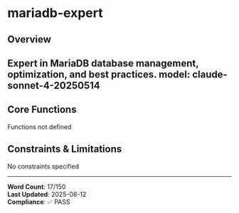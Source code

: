 # mariadb-expert

## Overview

Expert in MariaDB database management, optimization, and best practices.
model: claude-sonnet-4-20250514
---

## Core Functions

Functions not defined

## Constraints & Limitations

No constraints specified



---
**Word Count**: 17/150  
**Last Updated**: 2025-08-12  
**Compliance**: ✅ PASS